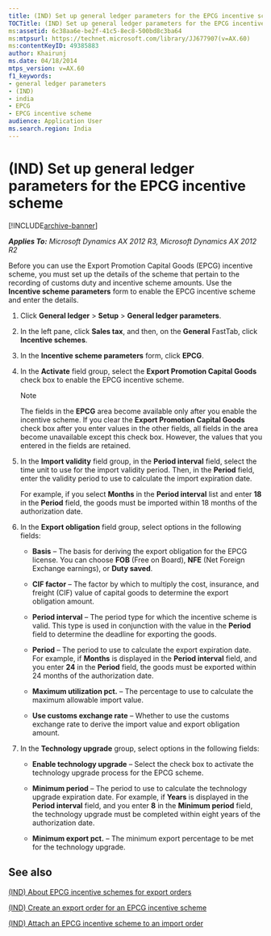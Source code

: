 ```yaml
---
title: (IND) Set up general ledger parameters for the EPCG incentive scheme
TOCTitle: (IND) Set up general ledger parameters for the EPCG incentive scheme
ms:assetid: 6c38aa6e-be2f-41c5-8ec8-500bd8c3ba64
ms:mtpsurl: https://technet.microsoft.com/library/JJ677907(v=AX.60)
ms:contentKeyID: 49385883
author: Khairunj
ms.date: 04/18/2014
mtps_version: v=AX.60
f1_keywords:
- general ledger parameters
- (IND)
- india
- EPCG
- EPCG incentive scheme
audience: Application User
ms.search.region: India
---
```


# (IND) Set up general ledger parameters for the EPCG incentive scheme 


[!INCLUDE[archive-banner](includes/archive-banner.md)]


_**Applies To:** Microsoft Dynamics AX 2012 R3, Microsoft Dynamics AX 2012 R2_

Before you can use the Export Promotion Capital Goods (EPCG) incentive scheme, you must set up the details of the scheme that pertain to the recording of customs duty and incentive scheme amounts. Use the **Incentive scheme parameters** form to enable the EPCG incentive scheme and enter the details.

1.  Click **General ledger** \> **Setup** \> **General ledger parameters**.

2.  In the left pane, click **Sales tax**, and then, on the **General** FastTab, click **Incentive schemes**.

3.  In the **Incentive scheme parameters** form, click **EPCG**.

4.  In the **Activate** field group, select the **Export Promotion Capital Goods** check box to enable the EPCG incentive scheme.
    

    > [!NOTE]
    > <P>The fields in the <STRONG>EPCG</STRONG> area become available only after you enable the incentive scheme. If you clear the <STRONG>Export Promotion Capital Goods</STRONG> check box after you enter values in the other fields, all fields in the area become unavailable except this check box. However, the values that you entered in the fields are retained.</P>



5.  In the **Import validity** field group, in the **Period interval** field, select the time unit to use for the import validity period. Then, in the **Period** field, enter the validity period to use to calculate the import expiration date.
    
    For example, if you select **Months** in the **Period interval** list and enter **18** in the **Period** field, the goods must be imported within 18 months of the authorization date.

6.  In the **Export obligation** field group, select options in the following fields:
    
      - **Basis** – The basis for deriving the export obligation for the EPCG license. You can choose **FOB** (Free on Board), **NFE** (Net Foreign Exchange earnings), or **Duty saved**.
    
      - **CIF factor** – The factor by which to multiply the cost, insurance, and freight (CIF) value of capital goods to determine the export obligation amount.
    
      - **Period interval** – The period type for which the incentive scheme is valid. This type is used in conjunction with the value in the **Period** field to determine the deadline for exporting the goods.
    
      - **Period** – The period to use to calculate the export expiration date. For example, if **Months** is displayed in the **Period interval** field, and you enter **24** in the **Period** field, the goods must be exported within 24 months of the authorization date.
    
      - **Maximum utilization pct.** – The percentage to use to calculate the maximum allowable import value.
    
      - **Use customs exchange rate** – Whether to use the customs exchange rate to derive the import value and export obligation amount.

7.  In the **Technology upgrade** group, select options in the following fields:
    
      - **Enable technology upgrade** – Select the check box to activate the technology upgrade process for the EPCG scheme.
    
      - **Minimum period** – The period to use to calculate the technology upgrade expiration date. For example, if **Years** is displayed in the **Period interval** field, and you enter **8** in the **Minimum period** field, the technology upgrade must be completed within eight years of the authorization date.
    
      - **Minimum export pct.** – The minimum export percentage to be met for the technology upgrade.

## See also

[(IND) About EPCG incentive schemes for export orders](ind-about-epcg-incentive-schemes-for-export-orders.md)

[(IND) Create an export order for an EPCG incentive scheme](ind-create-an-export-order-for-an-epcg-incentive-scheme.md)

[(IND) Attach an EPCG incentive scheme to an import order](ind-attach-an-epcg-incentive-scheme-to-an-import-order.md)

  


